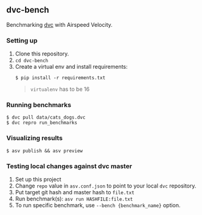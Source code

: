 ## dvc-bench
Benchmarking [dvc](https://github.com/iterative/dvc) with Airspeed Velocity.


### Setting up
1. Clone this repository.
2. `cd dvc-bench`
3. Create a virtual env and install requirements:
   ```console
   $ pip install -r requirements.txt
   ```
   > `virtualenv` has to be 16

### Running benchmarks
```console
$ dvc pull data/cats_dogs.dvc
$ dvc repro run_benchmarks
```

### Visualizing results
```console
$ asv publish && asv preview
```

### Testing local changes against dvc master
1. Set up this project
2. Change `repo` value in `asv.conf.json` to point to your local `dvc` repository.
3. Put target git hash and master hash to `file.txt`
4. Run benchmark(s): `asv run HASHFILE:file.txt`
5. To run specific benchmark, use `--bench {benchmark_name}` option.
